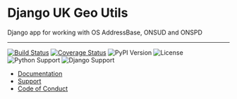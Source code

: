 # Django UK Geo Utils

Django app for working with OS AddressBase, ONSUD and ONSPD

---

[![Build Status](https://travis-ci.org/DemocracyClub/uk-geo-utils.svg?branch=master)](https://travis-ci.org/DemocracyClub/uk-geo-utils)
[![Coverage Status](https://coveralls.io/repos/github/DemocracyClub/uk-geo-utils/badge.svg?branch=master)](https://coveralls.io/github/DemocracyClub/uk-geo-utils?branch=master)
![PyPI Version](https://img.shields.io/pypi/v/uk-geo-utils.svg)
![License](https://img.shields.io/pypi/l/uk-geo-utils.svg)
![Python Support](https://img.shields.io/pypi/pyversions/uk-geo-utils.svg)
![Django Support](https://img.shields.io/pypi/djversions/uk-geo-utils.svg)


* [Documentation](https://democracyclub.github.io/uk-geo-utils/)
* [Support](https://github.com/DemocracyClub/uk-geo-utils/issues)
* [Code of Conduct](https://democracyclub.org.uk/code-of-conduct/)
